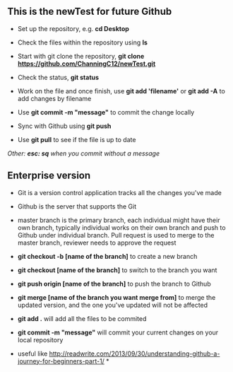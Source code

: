 ## This is the newTest for future Github
* Set up the repository, e.g. **cd Desktop**

* Check the files within the repository using **ls**

* Start with git clone the repository, **git clone https://github.com/ChanningC12/newTest.git**

* Check the status, **git status**

* Work on the file and once finish, use **git add 'filename'** or **git add -A** to add changes by filename

* Use **git commit -m "message"** to commit the change locally

* Sync with Github using **git push**

* Use **git pull** to see if the file is up to date

*Other: **esc: sq** when you commit without a message*

## Enterprise version
* Git is a version control application tracks all the changes you've made
* Github is the server that supports the Git

* master branch is the primary branch, each individual might have their own branch, typically individual works on their own branch and push to Github under individual branch. Pull request is used to merge to the master branch, reviewer needs to approve the request

* **git checkout -b [name of the branch]** to create a new branch
* **git checkout [name of the branch]** to switch to the branch you want
* **git push origin [name of the branch]** to push the branch to Github
* **git merge [name of the branch you want merge from]** to merge the updated version, and the one you've updated will not be affected

* **git add .** will add all the files to be commited
* **git commit -m "message"** will commit your current changes on your local repository

* useful like <http://readwrite.com/2013/09/30/understanding-github-a-journey-for-beginners-part-1/> *